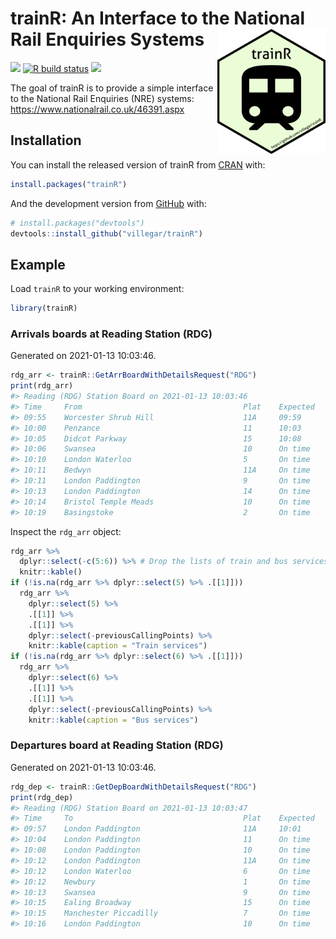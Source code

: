 
<!-- README.md is generated from README.Rmd. Please edit that file -->

# trainR: An Interface to the National Rail Enquiries Systems <img src="https://raw.githubusercontent.com/villegar/trainR/main/inst/images/logo.png" alt="logo" align="right" height=200px/>

<!-- badges: start -->

[![](https://img.shields.io/badge/devel%20version-0.0.0.9000-yellow.svg)](https://github.com/villegar/trainR)
[![R build
status](https://github.com/villegar/trainR/workflows/R-CMD-check/badge.svg)](https://github.com/villegar/trainR/actions)
[![](https://www.r-pkg.org/badges/version/trainR?color=black)](https://cran.r-project.org/package=trainR)
<!-- badges: end -->

The goal of trainR is to provide a simple interface to the National Rail
Enquiries (NRE) systems: <https://www.nationalrail.co.uk/46391.aspx>

## Installation

You can install the released version of trainR from
[CRAN](https://CRAN.R-project.org) with:

``` r
install.packages("trainR")
```

And the development version from [GitHub](https://github.com/) with:

``` r
# install.packages("devtools")
devtools::install_github("villegar/trainR")
```

## Example

Load `trainR` to your working environment:

``` r
library(trainR)
```

### Arrivals boards at Reading Station (RDG)

Generated on 2021-01-13 10:03:46.

``` r
rdg_arr <- trainR::GetArrBoardWithDetailsRequest("RDG")
print(rdg_arr)
#> Reading (RDG) Station Board on 2021-01-13 10:03:46
#> Time     From                                    Plat    Expected
#> 09:55    Worcester Shrub Hill                    11A     09:59
#> 10:00    Penzance                                11      10:03
#> 10:05    Didcot Parkway                          15      10:08
#> 10:06    Swansea                                 10      On time
#> 10:10    London Waterloo                         5       On time
#> 10:11    Bedwyn                                  11A     On time
#> 10:11    London Paddington                       9       On time
#> 10:13    London Paddington                       14      On time
#> 10:14    Bristol Temple Meads                    10      On time
#> 10:19    Basingstoke                             2       On time
```

Inspect the `rdg_arr` object:

``` r
rdg_arr %>%
  dplyr::select(-c(5:6)) %>% # Drop the lists of train and bus services
  knitr::kable()
if (!is.na(rdg_arr %>% dplyr::select(5) %>% .[[1]]))
  rdg_arr %>%
    dplyr::select(5) %>%
    .[[1]] %>%
    .[[1]] %>%
    dplyr::select(-previousCallingPoints) %>%
    knitr::kable(caption = "Train services")
if (!is.na(rdg_arr %>% dplyr::select(6) %>% .[[1]]))
  rdg_arr %>%
    dplyr::select(6) %>%
    .[[1]] %>%
    .[[1]] %>%
    dplyr::select(-previousCallingPoints) %>%
    knitr::kable(caption = "Bus services")
```

<!-- #### Previous calling points -->

### Departures board at Reading Station (RDG)

Generated on 2021-01-13 10:03:46.

``` r
rdg_dep <- trainR::GetDepBoardWithDetailsRequest("RDG")
print(rdg_dep)
#> Reading (RDG) Station Board on 2021-01-13 10:03:47
#> Time     To                                      Plat    Expected
#> 09:57    London Paddington                       11A     10:01
#> 10:04    London Paddington                       11      On time
#> 10:08    London Paddington                       10      On time
#> 10:12    London Paddington                       11A     On time
#> 10:12    London Waterloo                         6       On time
#> 10:12    Newbury                                 1       On time
#> 10:13    Swansea                                 9       On time
#> 10:15    Ealing Broadway                         15      On time
#> 10:15    Manchester Piccadilly                   7       On time
#> 10:16    London Paddington                       10      On time
```

<!-- #### Previous calling points -->
